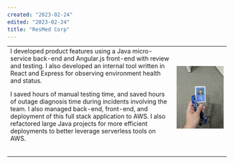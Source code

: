 ```yaml
---
created: "2023-02-24"
edited: "2023-02-24"
title: "ResMed Corp"
---
```


<style>
    p {
        padding-bottom: 15px
    }
</style>

<table>
<tr>
<td>
I developed product features using a Java micro-service back-end and Angular.js front-end with review and testing. I also developed an
internal tool written in React and Express for observing environment health and status.

I saved hours of manual testing time, and saved hours of outage diagnosis time during incidents involving the team. I
also managed back-end, front-end, and deployment of this full stack application to AWS. I also refactored large Java projects for more
efficient deployments to better leverage serverless tools on AWS.

</td>
<td>

![Peter's ResMed Badge](../images/resmed.jpg)

</td>
</tr>
